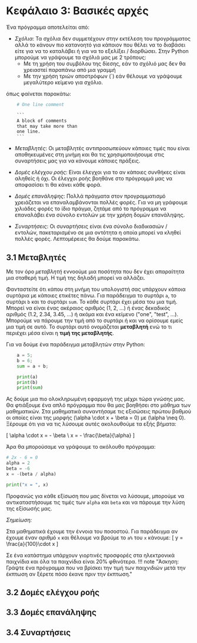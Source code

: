 # Κεφάλαιο 3: Βασικές αρχές

Ένα πρόγραμμα αποτελείται από:

* *Σχόλια*: Τα σχόλια δεν συμμετέχουν στην εκτέλεση του προγράμματος αλλά το κάνουν πιο κατανοητό για κάποιον που θέλει να το διαβάσει είτε για να το καταλάβει ή για να το εξελίξει / διορθώσει. Στην Python μπορούμε να γράψουμε τα σχόλιά μας με 2 τρόπους:
	* Με τη χρήση του συμβόλου της δίεσης, εάν το σχόλιό μας δεν θα χρειαστεί παραπάνω από μια γραμμή
	* Με την χρήση τριών αποστρόφων (`) εάν θέλουμε να γράψουμε μεγαλύτερο κείμενο για σχόλιο.

όπως φαίνεται παρακάτω:

```python
	# One line comment

	```
	A block of comments
	that may take more than
	one line.
	```
```

* *Μεταβλητές*: Οι μεταβλητές αντιπροσωπεύουν κάποιες τιμές που είναι αποθηκευμένες στη μνήμη και θα τις χρησιμοποιήσουμε στις συναρτήσεις μας για να κάνουμε κάποιες πράξεις.

* *Δομές ελέγχου ροής*: Είναι έλεγχοι για το αν κάποιες συνθήκες είναι αληθείς ή όχι. Οι έλεγχοι ροής βοηθάνε στο πρόγραμμά μας να αποφασίσει τι θα κάνει κάθε φορά.

* *Δομές επανάληψης*: Πολλά πράγματα στον προγραμματισμό χρειάζεται να επαναλαμβάνονται πολλές φορές. Για να μη γράφουμε χιλιάδες φορές το ίδιο πράγμα, ζητάμε από το πρόγραμμα να επαναλάβει ένα σύνολο εντολών με την χρήση δομών επανάληψης.

* *Συναρτήσεις*: Οι συναρτήσεις είναι ένα σύνολο διαδικασιών / εντολών, πακεταρισμένο σε μια οντότητα η οποία μπορεί να κληθεί πολλές φορές. Λεπτομέρειες θα δούμε παρακάτω.

## 3.1 Μεταβλητές

Με τον όρο *μεταβλητή* εννοούμε μια ποσότητα που δεν έχει απαραίτητα μια σταθερή τιμή. Η τιμή της δηλαδή μπορεί να αλλάζει. 

Φανταστείτε ότι κάπου στη μνήμη του υπολογιστή σας υπάρχουν κάποια συρτάρια με κάποιες ετικέτες πάνω. Για παράδειγμα το συρτάρι `a`, το συρτάρι `b` και το συρτάρι `sum`.
Το κάθε συρτάρι έχει μέσα του μια τιμή. Μπορεί να είναι ένας ακέραιος αριθμός (1, 2, ...) ή ένας δεκαδικός αριθμός (1.2, 2.34, 3.45, ...) ή ακόμα και ένα κείμενο ("one", "test", ...). Μπορούμε να πάρουμε την τιμή από το συρτάρι ή και να ορίσουμε εμείς μια τιμή σε αυτό. Το συρτάρι αυτό ονομάζεται **μεταβλητή** ενώ το τι περιέχει μέσα είναι η **τιμή της μεταβλητής**.

Για να δούμε ένα παράδειγμα μεταβλητών στην Python:

```python
	a = 5;
	b = 6;
	sum = a + b;

	print(a)
	print(b)
	print(sum)
```

Ας δούμε μια πιο ολοκληρωμένη εφαρμογή της μέχρι τώρα γνώσης μας. Θα φτιάξουμε ένα απλό πρόγραμμα που θα μας βοηθήσει στο μάθημα των μαθηματικών. Στα μαθηματικά συναντήσαμε τις εξισώσεις πρώτου βαθμού οι οποίες είναι της μορφής \(\alpha \cdot x + \beta = 0\) με \(\alpha \neq 0\). Ξέρουμε ότι για να τις λύσουμε αυτές ακολουθούμε τα εξής βήματα:

\[
\alpha \cdot x = - \beta \\
x = - \frac{\beta}{\alpha}
\]

Άρα θα μπορούσαμε να γράψουμε το ακόλουθο πρόγραμμα:

```python
# 2x - 6 = 0
alpha = 2
beta = -6
x = -(beta / alpha)

print("x = ", x)
```

Προφανώς για κάθε εξίσωση που μας δίνεται να λύσουμε, μπορούμε να αντικαταστήσουμε τις τιμές των `alpha` και `beta` και να πάρουμε την λύση της εξίσωσής μας.

*Σημείωση:*

Στα μαθηματικά έχουμε την έννοια του ποσοστού. Για παράδειγμα αν έχουμε έναν αριθμό `x` και θέλουμε να βρούμε το `a%` του `x` κάνουμε:
\[
y = \frac{a}{100}\cdot x
\]

Σε ένα κατάστημα υπάρχουν γιορτινές προσφορές στα ηλεκτρονικά παιχνίδια και όλα τα παιχνίδια είναι 20% φθινότερα.
!!! note "Άσκηση: Γράψτε ένα πρόγραμμα που να βρίσκει την τιμή των παιχνιδιών μετά την έκπτωση αν ξέρετε πόσο έκανε πριν την έκπτωση."

## 3.2 Δομές ελέγχου ροής 

## 3.3 Δομές επανάληψης

## 3.4 Συναρτήσεις

